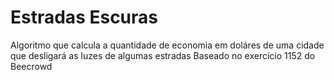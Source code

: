 # Estradas Escuras

Algoritmo que calcula a quantidade de economia em doláres de uma cidade que desligará as luzes de algumas estradas
Baseado no exercício 1152 do Beecrowd

